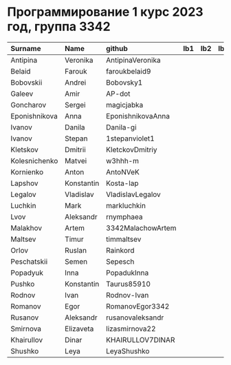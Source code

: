 # Программирование 1 курс 2023 год, группа 3342

| Surname       | Name       | github            | lb1   | lb2   | lb3   | lb4   | cw   |
|:--------------|:-----------|:------------------|:------|:------|:------|:------|:-----|
| Antipina      | Veronika   | AntipinaVeronika  |       |       |       |       |      |
| Belaid        | Farouk     | faroukbelaid9     |       |       |       |       |      |
| Bobovskii     | Andrei     | Bobovsky1         |       |       |       |       |      |
| Galeev        | Amir       | AP-dot            |       |       |       |       |      |
| Goncharov     | Sergei     | magicjabka        |       |       |       |       |      |
| Eponishnikova | Anna       | EponishnikovaAnna |       |       |       |       |      |
| Ivanov        | Danila     | Danila-gi         |       |       |       |       |      |
| Ivanov        | Stepan     | 1stepanviolet1    |       |       |       |       |      |
| Kletskov      | Dmitrii    | KletckovDmitriy   |       |       |       |       |      |
| Kolesnichenko | Matvei     | w3hhh-m           |       |       |       |       |      |
| Kornienko     | Anton      | AntoNVeK          |       |       |       |       |      |
| Lapshov       | Konstantin | Kosta-lap         |       |       |       |       |      |
| Legalov       | Vladislav  | VladislavLegalov  |       |       |       |       |      |
| Luchkin       | Mark       | markluchkin       |       |       |       |       |      |
| Lvov          | Aleksandr  | rnymphaea         |       |       |       |       |      |
| Malakhov      | Artem      | 3342MalachowArtem |       |       |       |       |      |
| Maltsev       | Timur      | timmaltsev        |       |       |       |       |      |
| Orlov         | Ruslan     | Rainkord          |       |       |       |       |      |
| Peschatskii   | Semen      | Sepesch           |       |       |       |       |      |
| Popadyuk      | Inna       | PopadukInna       |       |       |       |       |      |
| Pushko        | Konstantin | Taurus85910       |       |       |       |       |      |
| Rodnov        | Ivan       | Rodnov-Ivan       |       |       |       |       |      |
| Romanov       | Egor       | RomanovEgor3342   |       |       |       |       |      |
| Rusanov       | Aleksandr  | rusanovaleksandr  |       |       |       |       |      |
| Smirnova      | Elizaveta  | lizasmirnova22    |       |       |       |       |      |
| Khairullov    | Dinar      | KHAIRULLOV7DINAR  |       |       |       |       |      |
| Shushko       | Leya       | LeyaShushko       |       |       |       |       |      |